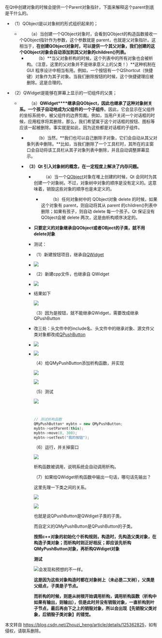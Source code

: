  

在Qt中创建对象的时候会提供一个Parent对象指针，下面来解释这个parent到底是干什么的。

*   （1）QObject是以对象树的形式组织起来的；
    *           （a）当创建一个QObject对象时，会看到QObject的构造函数接收一个QObject指针作为参数，这个参数就是 parent，也就是父对象指针。这相当于，**在创建QObject对象时，可以提供一个其父对象，我们创建的这个QObject对象会自动添加到其父对象的children()列表。**
        *           （b）**当父对象析构的时候，这个列表中的所有对象也会被析构。（注意，这里的父对象并不是继承意义上的父类！）**这种机制在 GUI 程序设计中相当有用。例如，一个按钮有一个QShortcut（快捷键）对象作为其子对象。当我们删除按钮的时候，这个快捷键理应被删除。这是合理的。
    
*   （2）QWidget是能够在屏幕上显示的一切组件的父类；
    *           （a）**QWidget****继承自QObject，因此也继承了这种对象树关系。一个孩子自动地成为父组件的一个子组件**。因此，它会显示在父组件的坐标系统中，被父组件的边界剪裁。例如，当用户关闭一个对话框的时候，应用程序将其删除，那么，我们希望属于这个对话框的按钮、图标等应该一起被删除。事实就是如此，因为这些都是对话框的子组件。
        *           （b）当然，**我们也可以自己删除子对象，它们会自动从其父对象列表中删除。**比如，当我们删除了一个工具栏时，其所在的主窗口会自动将该工具栏从其子对象列表中删除，并且自动调整屏幕显示。
        
        *   **（3）Qt 引入对象树的概念，在一定程度上解决了内存问题。**
            
            *           （a）当一个[QObject](https://so.csdn.net/so/search?q=QObject&spm=1001.2101.3001.7020)对象在堆上创建的时候，Qt 会同时为其创建一个对象树。不过，对象树中对象的顺序是没有定义的。这意味着，销毁这些对象的顺序也是未定义的。
                    
                
                *           （b）任何对象树中的 QObject对象 delete 的时候，如果这个对象有 parent，则自动将其从 parent 的children()列表中删除；如果有孩子，则自动 delete 每一个孩子。Qt 保证没有QObject会被 delete 两次，这是由析构顺序决定的。
                
            *   **只要定义的对象继承自QObject或者OBject的子类，就不用delete对象**
                
            *   测试：
                
            *   （1）新建按钮项目，继承自[QWidget](https://so.csdn.net/so/search?q=QWidget&spm=1001.2101.3001.7020)
                
            *   ![](https://img-blog.csdnimg.cn/91b6ed81947847199accdff71a0e116f.png)
                
            *   （2）新建cpp文件，也继承自 QWidget
                
            *   ![](https://img-blog.csdnimg.cn/63b7697afd714758b179fd00d5423487.png)
                
            *   结果如下
                
                ![](https://img-blog.csdnimg.cn/bd588043346a4153972e084fd771acf9.png)
                
                （3）因为是按钮，就不能继承QWidget，需要改成继承QPushButton
            *   改三处：头文件中的include名、头文件中的继承对象、源文件父类对象都改成[QPushButton](https://so.csdn.net/so/search?q=QPushButton&spm=1001.2101.3001.7020)
                
            *   ![](https://img-blog.csdnimg.cn/06cc5233ac814abba9dd7f4b84b332c3.png)
                
            *   ![](https://img-blog.csdnimg.cn/3c45d31a9d014df7abab00133fb3d1db.png)
                
                （4）给QMyPushButton添加析构函数，并实现
                
                ![](https://img-blog.csdnimg.cn/88976072b8574fffbd8c808cd289c1ed.png)
                
                ![](https://img-blog.csdnimg.cn/8a5d71cb39a9419ca36065022ed6d028.png)
                
                （5）测试
                
                ![](https://img-blog.csdnimg.cn/b47fdc88d5474a28aae5b9332316650a.png)
                
                 
                
                ```cpp
                // 测试析构函数
                QMyPushButton* mybtn = new QMyPushButton;
                mybtn->setParent(this);
                mybtn->move(0, 300);
                mybtn->setText("我的按钮");
                ```
                
                （6）运行，并关掉窗口
                
                ![](https://img-blog.csdnimg.cn/d69e029067af4e66b54d3533a1c5f97a.png)
                
                析构函数被调用，说明系统会自动调用析构。
                
                （7）如果给QWidget析构函数中输出一句话，哪句话先输出？
                
                这里先理一下类之间的关系。
                
                ![](https://img-blog.csdnimg.cn/14b1090b00ea416ea61f8cb9e7a8010f.png)
                
                ![](https://img-blog.csdnimg.cn/8f54bcdfa8c44ff69316a78ec7faee0b.png)
                
                也就是说QPushButton是QWdiget子类的子类。
                
                而自定义的QMyPushButton是QPushButton的子类。
                
                **按照c++对象的初始化个析构规则，构造时，先构造父类对象，在构造子类对象；而析构时则正好相反；即应该先析构QMyPushButton对象，再析构QWdiget对象**
                
                **测试**
                
                ![](https://img-blog.csdnimg.cn/48e34c89a9b04b13afdf96b984df7da7.png)会发现和预想的不一样。
                
                **这是因为这些对象构造时都在对象树上（未必是二叉树），父类是父结点，子类是子节点。**
                
                **而析构的时候，则是从树根开始调用析构，调用析构函数（析构中如果有输出，则输出），但是此时并没有销毁对象，一直析构到叶子节点，最后再由下之上的销毁对象，所以会出现【先销毁父类对象，后销毁子类对象】的错觉。**

本文转自 <https://blog.csdn.net/Zhouzi_heng/article/details/125362825>，如有侵权，请联系删除。